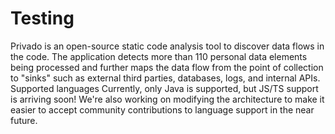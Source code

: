 # Testing
Privado is an open-source static code analysis tool to discover data flows in the code. The application detects more than 110 personal data elements being processed and further maps the data flow from the point of collection to "sinks" such as external third parties, databases, logs, and internal APIs.
Supported languages
Currently, only Java is supported, but JS/TS support is arriving soon! We're also working on modifying the architecture to make it easier to accept community contributions to language support in the near future.





